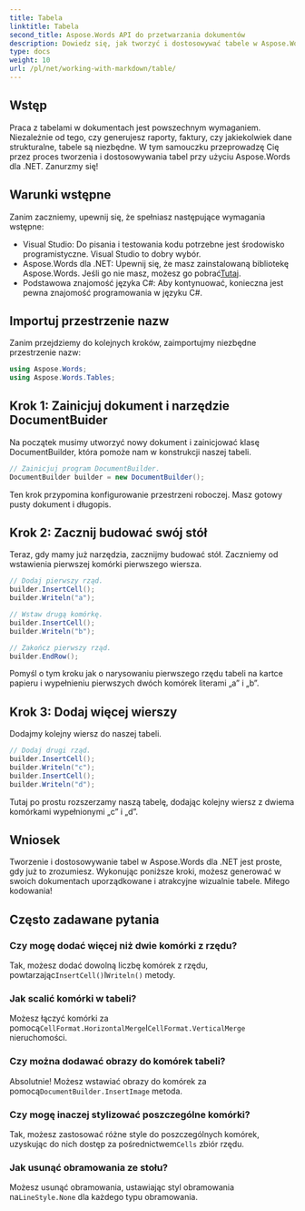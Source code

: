 ```yaml
---
title: Tabela
linktitle: Tabela
second_title: Aspose.Words API do przetwarzania dokumentów
description: Dowiedz się, jak tworzyć i dostosowywać tabele w Aspose.Words dla .NET, korzystając z tego przewodnika krok po kroku. Idealny do generowania uporządkowanych i atrakcyjnych wizualnie dokumentów.
type: docs
weight: 10
url: /pl/net/working-with-markdown/table/
---
```

## Wstęp

Praca z tabelami w dokumentach jest powszechnym wymaganiem. Niezależnie od tego, czy generujesz raporty, faktury, czy jakiekolwiek dane strukturalne, tabele są niezbędne. W tym samouczku przeprowadzę Cię przez proces tworzenia i dostosowywania tabel przy użyciu Aspose.Words dla .NET. Zanurzmy się!

## Warunki wstępne

Zanim zaczniemy, upewnij się, że spełniasz następujące wymagania wstępne:

- Visual Studio: Do pisania i testowania kodu potrzebne jest środowisko programistyczne. Visual Studio to dobry wybór.
-  Aspose.Words dla .NET: Upewnij się, że masz zainstalowaną bibliotekę Aspose.Words. Jeśli go nie masz, możesz go pobrać[Tutaj](https://releases.aspose.com/words/net/).
- Podstawowa znajomość języka C#: Aby kontynuować, konieczna jest pewna znajomość programowania w języku C#.

## Importuj przestrzenie nazw

Zanim przejdziemy do kolejnych kroków, zaimportujmy niezbędne przestrzenie nazw:

```csharp
using Aspose.Words;
using Aspose.Words.Tables;
```

## Krok 1: Zainicjuj dokument i narzędzie DocumentBuider

Na początek musimy utworzyć nowy dokument i zainicjować klasę DocumentBuilder, która pomoże nam w konstrukcji naszej tabeli.

```csharp
// Zainicjuj program DocumentBuilder.
DocumentBuilder builder = new DocumentBuilder();
```

Ten krok przypomina konfigurowanie przestrzeni roboczej. Masz gotowy pusty dokument i długopis.

## Krok 2: Zacznij budować swój stół

Teraz, gdy mamy już narzędzia, zacznijmy budować stół. Zaczniemy od wstawienia pierwszej komórki pierwszego wiersza.

```csharp
// Dodaj pierwszy rząd.
builder.InsertCell();
builder.Writeln("a");

// Wstaw drugą komórkę.
builder.InsertCell();
builder.Writeln("b");

// Zakończ pierwszy rząd.
builder.EndRow();
```

Pomyśl o tym kroku jak o narysowaniu pierwszego rzędu tabeli na kartce papieru i wypełnieniu pierwszych dwóch komórek literami „a” i „b”.

## Krok 3: Dodaj więcej wierszy

Dodajmy kolejny wiersz do naszej tabeli.

```csharp
// Dodaj drugi rząd.
builder.InsertCell();
builder.Writeln("c");
builder.InsertCell();
builder.Writeln("d");
```

Tutaj po prostu rozszerzamy naszą tabelę, dodając kolejny wiersz z dwiema komórkami wypełnionymi „c” i „d”.

## Wniosek

Tworzenie i dostosowywanie tabel w Aspose.Words dla .NET jest proste, gdy już to zrozumiesz. Wykonując poniższe kroki, możesz generować w swoich dokumentach uporządkowane i atrakcyjne wizualnie tabele. Miłego kodowania!

## Często zadawane pytania

### Czy mogę dodać więcej niż dwie komórki z rzędu?
 Tak, możesz dodać dowolną liczbę komórek z rzędu, powtarzając`InsertCell()`I`Writeln()` metody.

### Jak scalić komórki w tabeli?
 Możesz łączyć komórki za pomocą`CellFormat.HorizontalMerge`I`CellFormat.VerticalMerge` nieruchomości.

### Czy można dodawać obrazy do komórek tabeli?
 Absolutnie! Możesz wstawiać obrazy do komórek za pomocą`DocumentBuilder.InsertImage` metoda.

### Czy mogę inaczej stylizować poszczególne komórki?
 Tak, możesz zastosować różne style do poszczególnych komórek, uzyskując do nich dostęp za pośrednictwem`Cells` zbiór rzędu.

### Jak usunąć obramowania ze stołu?
 Możesz usunąć obramowania, ustawiając styl obramowania na`LineStyle.None` dla każdego typu obramowania.